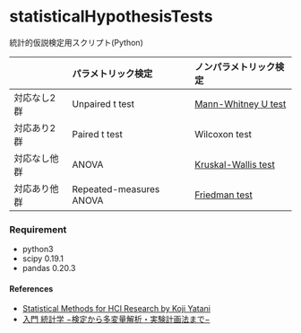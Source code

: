 # statisticalHypothesisTests
統計的仮説検定用スクリプト(Python)  


|            | パラメトリック検定 | ノンパラメトリック検定 |
|:-----------|:------------|:------------|
|対応なし2群| Unpaired t test| [Mann-Whitney U test](https://github.com/Wotipati/statisticalHypothesisTests/tree/master/Mann-Whitney-U-test)|
|対応あり2群| Paired t test | Wilcoxon test|
|対応なし他群| ANOVA | [Kruskal-Wallis test](https://github.com/Wotipati/statisticalHypothesisTests/tree/master/Kruskal-Wallis-test) |
|対応あり他群| Repeated-measures ANOVA | [Friedman test](https://github.com/Wotipati/statisticalHypothesisTests/tree/master/Friedman-test) |


### Requirement
- python3
- scipy 0.19.1
- pandas 0.20.3

#### References
- [Statistical Methods for HCI Research by Koji Yatani](http://yatani.jp/teaching/doku.php?id=hcistats:start)
- [入門 統計学 −検定から多変量解析・実験計画法まで−](http://shop.ohmsha.co.jp/shopdetail/000000001900/)
